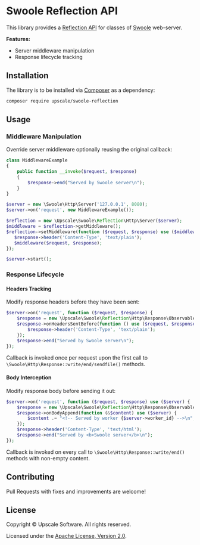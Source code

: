Swoole Reflection API
=====================

This library provides a [Reflection API](http://us3.php.net/manual/en/intro.reflection.php) for classes of [Swoole](https://www.swoole.co.uk/) web-server.

**Features:**
- Server middleware manipulation
- Response lifecycle tracking

## Installation

The library is to be installed via [Composer](https://getcomposer.org/) as a dependency:
```bash
composer require upscale/swoole-reflection
```
## Usage

### Middleware Manipulation

Override server middleware optionally reusing the original callback:
```php
class MiddlewareExample
{
    public function __invoke($request, $response)
    {
        $response->end("Served by Swoole server\n");
    }
}

$server = new \Swoole\Http\Server('127.0.0.1', 8080);
$server->on('request', new MiddlewareExample());

$reflection = new \Upscale\Swoole\Reflection\Http\Server($server);
$middleware = $reflection->getMiddleware();
$reflection->setMiddleware(function ($request, $response) use ($middleware) {
   $response->header('Content-Type', 'text/plain');
   $middleware($request, $response);
});

$server->start();
```

### Response Lifecycle

#### Headers Tracking

Modify response headers before they have been sent:
```php
$server->on('request', function ($request, $response) {
    $response = new \Upscale\Swoole\Reflection\Http\Response\Observable($response);
    $response->onHeadersSentBefore(function () use ($request, $response) {
        $response->header('Content-Type', 'text/plain');
    });    
    $response->end("Served by Swoole server\n");
});
```

Callback is invoked once per request upon the first call to `\Swoole\Http\Response::write/end/sendfile()` methods.

#### Body Interception

Modify response body before sending it out:
```php
$server->on('request', function ($request, $response) use ($server) {
    $response = new \Upscale\Swoole\Reflection\Http\Response\Observable($response);
    $response->onBodyAppend(function (&$content) use ($server) {
        $content .= "<!-- Served by worker {$server->worker_id} -->\n";
    });
    $response->header('Content-Type', 'text/html');
    $response->end("Served by <b>Swoole server</b>\n");
});
```

Callback is invoked on every call to `\Swoole\Http\Response::write/end()` methods with non-empty content.

## Contributing

Pull Requests with fixes and improvements are welcome!

## License

Copyright © Upscale Software. All rights reserved.

Licensed under the [Apache License, Version 2.0](http://www.apache.org/licenses/LICENSE-2.0).